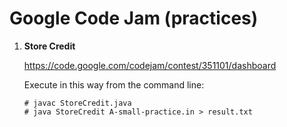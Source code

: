 # Google Code Jam (practices)

1. **Store Credit**
	
	https://code.google.com/codejam/contest/351101/dashboard

	Execute in this way from the command line:
	```
	# javac StoreCredit.java
	# java StoreCredit A-small-practice.in > result.txt
	```